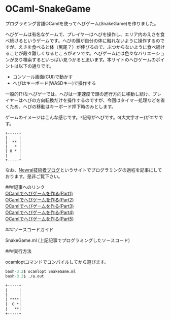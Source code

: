 OCaml-SnakeGame
===============


プログラミング言語OCamlを使ってへびゲーム(SnakeGame)を作りました。

へびゲームは有名なゲームで、プレイヤーはへびを操作し、エリア内のえさを食べ続けるというゲームです。へびの頭が自分の体に触れないように操作するのですが、えさを食べると体（尻尾？）が伸びるので、ぶつからないように食べ続けることが段々難しくなるところがミソです。へびゲームには色々なバリエーションがあり検索するといっぱい見つかると思います。本サイトのへびゲームのポイントは以下の通りです。

* コンソール画面(CUI)で動かす
* へびはキーボード(WASDキー)で操作する

一般的(?)なへびゲーでは、へびは一定速度で頭の進行方向に移動し続け、プレイヤーはへびの方向転換だけを操作するのですが、今回はタイマー処理などを省くため、へびの移動はキーボード押下時のみとします。

ゲームのイメージはこんな感じです。`*`記号がへびです。`O`(大文字オー)がエサです。

```
+-----+
|     |
|  ** |
|   * |
| O * |
|     |
+-----+
```

なお、[Newral技術者ブログ](http://newral.info/publics/index/79/&anchor_link=page79_341#page79_341)というサイトでプログラミングの過程を記事にしております。是非ご覧下さい。

###記事へのリンク  
[OCamlでへびゲームを作る(Part1)](http://newral.info/publics/index/79/page341=6/r_id=180/c_id=341/detail=1/&anchor_link=page79_341_180#page79_341_180)  
[OCamlでへびゲームを作る(Part2)](http://newral.info/publics/index/79/page341=5/r_id=182/c_id=341/detail=1/&anchor_link=page79_341_182#page79_341_182)  
[OCamlでへびゲームを作る(Part3)](http://newral.info/publics/index/79/page341=5/r_id=183/c_id=341/detail=1/&anchor_link=page79_341_183#page79_341_183)  
[OCamlでへびゲームを作る(Part4)](http://newral.info/publics/index/79/page341=5/r_id=185/c_id=341/detail=1/&anchor_link=page79_341_185#page79_341_185)  
[OCamlでへびゲームを作る(Part5)](http://newral.info/publics/index/79/page341=5/r_id=187/c_id=341/detail=1/&anchor_link=page79_341_187#page79_341_187)  

###ソースコードガイド

SnakeGame.ml (上記記事でプログラミングしたソースコード)  

###実行方法

ocamloptコマンドでコンパイルしてから遊びます。

```ocaml
bash-3.2$ ocamlopt SnakeGame.ml
bash-3.2$ ./a.out

+-----+
|     |
|     |
| ****|
|  O *|
|   **|
+-----+
```

